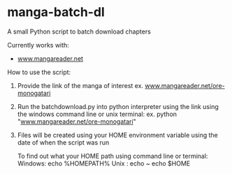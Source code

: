# manga-batch-dl
A small Python script to batch download chapters

Currently works with: 
- www.mangareader.net

How to use the script:

1. Provide the link of the manga of interest
   ex. www.mangareader.net/ore-monogatari

2. Run the batchdownload.py into python interpreter using the link using
   the windows command line or unix terminal:
   ex. python "www.mangareader.net/ore-monogatari"

3. Files will be created using your HOME environment variable using the date
   of when the script was run

   To find out what your HOME path using command line or terminal:
   Windows: echo %HOMEPATH%
   Unix   : echo ~ 
            echo $HOME


